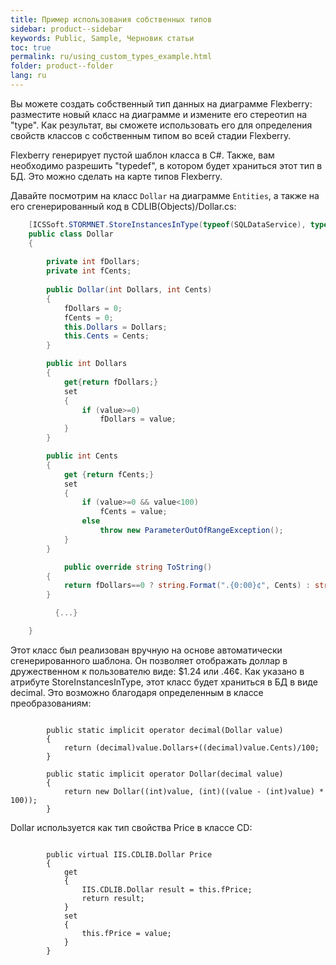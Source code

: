 ```yaml
---
title: Пример использования собственных типов
sidebar: product--sidebar
keywords: Public, Sample, Черновик статьи
toc: true
permalink: ru/using_custom_types_example.html
folder: product--folder
lang: ru
---
```


Вы можете создать собственный тип данных на диаграмме Flexberry: разместите новый класс на диаграмме и измените его стереотип на "type".
Как результат, вы сможете использовать его для определения свойств классов с собственным типом во всей стадии Flexberry.

Flexberry генерирует пустой шаблон класса в C#. Также, вам необходимо разрешить "typedef", в котором будет храниться этот тип в БД. Это можно сделать на карте типов Flexberry.

Давайте посмотрим на класс `Dollar` на диаграмме `Entities`, а также на его сгенерированный код в CDLIB(Objects)/Dollar.cs:

```cs
    [ICSSoft.STORMNET.StoreInstancesInType(typeof(SQLDataService), typeof(decimal))]
    public class Dollar
    {
        
		private int fDollars;
		private int fCents;
        
        public Dollar(int Dollars, int Cents)
		{
			fDollars = 0;
			fCents = 0;
            this.Dollars = Dollars;
            this.Cents = Cents;
		}

		public int Dollars 
		{
			get{return fDollars;}
			set 
			{
				if (value>=0) 
					fDollars = value; 
			}
		}

		public int Cents
		{
			get {return fCents;}
			set
			{
				if (value>=0 && value<100)
					fCents = value;
				else
					throw new ParameterOutOfRangeException();
			}
		}

	        public override string ToString()
		{
			return fDollars==0 ? string.Format(".{0:00}¢", Cents) : string.Format("${0}.{1:00}", Dollars, Cents) ;
		}

          {...}

    }
```

Этот класс был реализован вручную на основе автоматически сгенерированного шаблона. Он позволяет отображать доллар в дружественном к пользователю виде: $1.24 или .46¢.
Как указано в атрибуте StoreInstancesInType, этот класс будет храниться в БД в виде decimal. Это возможно благодаря определенным в классе преобразованиям:
```

        public static implicit operator decimal(Dollar value)
		{
			return (decimal)value.Dollars+((decimal)value.Cents)/100;
		}

        public static implicit operator Dollar(decimal value)
		{
            return new Dollar((int)value, (int)((value - (int)value) * 100));
		}
```

Dollar используется как тип свойства Price в классе CD:
```

        public virtual IIS.CDLIB.Dollar Price
        {
            get
            {
                IIS.CDLIB.Dollar result = this.fPrice;
                return result;
            }
            set
            {
                this.fPrice = value;
            }
        }
```